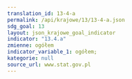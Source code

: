 ```yaml
---
translation_id: 13-4-a
permalink: /api/krajowe/13/13-4-a.json
sdg_goal: 13
layout: json_krajowe_goal_indicator
indicator: "13.4.a"
zmienne: ogółem
indicator_variable_1: ogółem;
kategorie: null
source_url: www.stat.gov.pl
---
```

